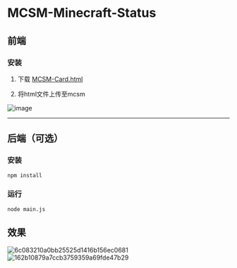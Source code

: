 # MCSM-Minecraft-Status 
## 前端
### 安装
1. 下载 [MCSM-Card.html](https://github.com/SIPC/MCSM-Minecraft-Status/blob/main/frontend/MCSM-Card.html)

2. 将html文件上传至mcsm

![image](https://github.com/SIPC/MCSM-Minecraft-Status/assets/92251518/e21f6677-beef-4c8d-a0cc-2fa5597c9743)

---

## 后端（可选）
### 安装
```
npm install
```
### 运行
```
node main.js
```

## 效果

![6c083210a0bb25525d1416b156ec0681](https://github.com/SIPC/MCSM-Minecraft-Status/assets/92251518/ab0b0f27-9751-44db-b2b2-ac0641d74036)
![162b10879a7ccb3759359a69fde47b29](https://github.com/SIPC/MCSM-Minecraft-Status/assets/92251518/fcdf9a83-0366-450e-ae37-e1262bee3660)
